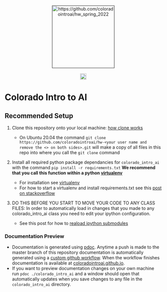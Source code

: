<!-- ![documentation](https://github.com/coloradointroai/hw_spring_2022/workflows/documentation/badge.svg) -->
<p align="center">
<a href=""><img alt="https://github.com/coloradointroai/hw_spring_2022" src="https://avatars.githubusercontent.com/u/98675389?s=200&v=4" width="200" height="200" /></a>
<br><br>
<a href="https://coloradointroai.github.io/colorado_intro_ai.html"><img height="20" alt="documentation" src="https://github.com/coloradointroai/hw_spring_2022/workflows/documentation/badge.svg"></a>
</p>

# Colorado Intro to AI

## **Recommended Setup**

1. Clone this repository onto your local machine: [how clone works](https://docs.github.com/en/repositories/creating-and-managing-repositories/cloning-a-repository)
   
   * On Ubuntu 20.04 the command `git clone https://github.com/coloradointroai/hw-<your user name and remove the <> on both sides>.git` will make a copy of all files in this repo into where you call the `git clone` command  
2. Install all required python package dependancies for `colorado_intro_ai` with the command `pip install -r requirements.txt` **We recommend that you call this function within a python [virtualenv](https://virtualenv.pypa.io/en/latest/installation.html)**

   * For installation see [virtualenv](https://virtualenv.pypa.io/en/latest/installation.html)
   * For how to start a virtualenv and install requirements.txt see this [post on stackoverflow](https://stackoverflow.com/questions/7225900/how-can-i-install-packages-using-pip-according-to-the-requirements-txt-file-from)
3. DO THIS BEFORE YOU START TO MOVE YOUR CODE TO ANY CLASS FILES: In order to automatically load in changes that you made to any colorado_intro_ai class you need to edit your ipython configuration.
   * See this post for how to [reaload ipython submodules](https://stackoverflow.com/questions/5364050/reloading-submodules-in-ipython)




### Documentation Preview

* Documentation is generated using [pdoc](https://github.com/mitmproxy/pdoc). Anytime a push is made to the master branch of this repository documentation is automatically generated using a [custom github workflow](https://github.com/coloradointroai/hw_spring_2022/blob/master/.github/workflows/documentation.yml). When the workflow finishes documentation is available at [coloradointroai.github.io](https://coloradointroai.github.io). 
* If you want to preview documentation changes on your own machine run `pdoc ./colorado_intro_ai` and a window should open that automatically updates when you save changes to any file in the `colorado_intro_ai` directory. 
